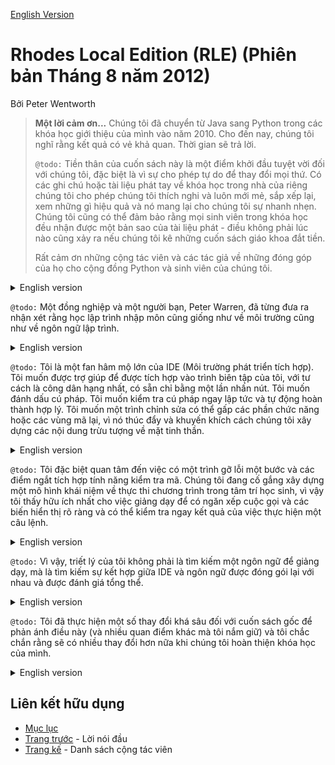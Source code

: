 [English Version](http://openbookproject.net/thinkcs/python/english3e/preface3-rle.html)

# Rhodes Local Edition (RLE) (Phiên bản Tháng 8 năm 2012)

Bởi Peter Wentworth

> **Một lời cảm ơn...**
> Chúng tôi đã chuyển từ Java sang Python trong các khóa học giới thiệu của mình vào năm 2010. Cho đến nay, chúng tôi nghĩ rằng kết quả có vẻ khả quan. Thời gian sẽ trả lời.
>
> `@todo:` Tiền thân của cuốn sách này là một điểm khởi đầu tuyệt vời đối với chúng tôi, đặc biệt là vì sự cho phép tự do để thay đổi mọi thứ. Có các ghi chú hoặc tài liệu phát tay về khóa học trong nhà của riêng chúng tôi cho phép chúng tôi thích nghi và luôn mới mẻ, sắp xếp lại, xem những gì hiệu quả và nó mang lại cho chúng tôi sự nhanh nhẹn. Chúng tôi cũng có thể đảm bảo rằng mọi sinh viên trong khóa học đều nhận được một bản sao của tài liệu phát - điều không phải lúc nào cũng xảy ra nếu chúng tôi kê những cuốn sách giáo khoa đắt tiền.
>
> Rất cảm ơn những cộng tác viên và các tác giả về những đóng góp của họ cho cộng đồng Python và sinh viên của chúng tôi.

<details>
  <summary>English version</summary>

  > We switched from Java to Python in our introductory courses in 2010. So far we think the results look positive. More time will tell.
  >
  > This predecessor to this book was a great starting point for us, especially because of the liberal permission to change things. Having our own in-house course notes or handouts allows us to adapt and stay fresh, rearrange, see what works, and it gives us agility. We can also ensure that every student in the course gets a copy of the handouts — something that doesn’t always happen if we prescribe costly textbooks.
  >
  > Many thanks to all the contributors and the authors for making their hard work available to the Python community and to our students.
</details>

`@todo:` Một đồng nghiệp và một người bạn, Peter Warren, đã từng đưa ra nhận xét rằng học lập trình nhập môn cũng giống như về môi trường cũng như về ngôn ngữ lập trình.

<details>
  <summary>English version</summary>

  > A colleague and friend, Peter Warren, once made the remark that learning introductory programming is as much about the environment as it is about the programming language.
</details>

`@todo:` Tôi là một fan hâm mộ lớn của IDE (Môi trường phát triển tích hợp). Tôi muốn được trợ giúp để được tích hợp vào trình biên tập của tôi, với tư cách là công dân hạng nhất, có sẵn chỉ bằng một lần nhấn nút. Tôi muốn đánh dấu cú pháp. Tôi muốn kiểm tra cú pháp ngay lập tức và tự động hoàn thành hợp lý. Tôi muốn một trình chỉnh sửa có thể gấp các phần chức năng hoặc các vùng mã lại, vì nó thúc đẩy và khuyến khích cách chúng tôi xây dựng các nội dung trừu tượng về mặt tinh thần.

<details>
  <summary>English version</summary>

  > I’m a big fan of IDEs (Integrated Development Environments). I want help to be integrated into my editor, as a first-class citizen, available at the press of a button. I want syntax highlighting. I want immediate syntax checking, and sensible autocompletion. I’d like an editor that can fold function bodies or regions of code away, because it promotes and encourages how we build mental abstractions.
</details>

`@todo:` Tôi đặc biệt quan tâm đến việc có một trình gỡ lỗi một bước và các điểm ngắt tích hợp tính năng kiểm tra mã. Chúng tôi đang cố gắng xây dựng một mô hình khái niệm về thực thi chương trình trong tâm trí học sinh, vì vậy tôi thấy hữu ích nhất cho việc giảng dạy để có ngăn xếp cuộc gọi và các biến hiển thị rõ ràng và có thể kiểm tra ngay kết quả của việc thực hiện một câu lệnh.

<details>
  <summary>English version</summary>

  > I’m especially keen on having a single-stepping debugger and breakpoints with code inspection built in. We’re trying to build a conceptual model of program execution in the student’s mind, so I find most helpful for teaching to have the call stack and variables explicitly visible, and to be able to immediately inspect the result of executing a statement.
</details>

`@todo:` Vì vậy, triết lý của tôi không phải là tìm kiếm một ngôn ngữ để giảng dạy, mà là tìm kiếm sự kết hợp giữa IDE và ngôn ngữ được đóng gói lại với nhau và được đánh giá tổng thể.

<details>
  <summary>English version</summary>

  > My philosophy, then, is not to look for a language to teach, but to look for a combination of IDE and language that are packaged together, and evaluated as a whole.
</details>

`@todo:` Tôi đã thực hiện một số thay đổi khá sâu đối với cuốn sách gốc để phản ánh điều này (và nhiều quan điểm khác mà tôi nắm giữ) và tôi chắc chắn rằng sẽ có nhiều thay đổi hơn nữa khi chúng tôi hoàn thiện khóa học của mình.

<details>
  <summary>English version</summary>

  > I’ve made some quite deep changes to the original book to reflect this (and various other opinionated views that I hold), and I have no doubt that more changes will follow as we mature our course.
</details>

## Liên kết hữu dụng
- [Mục lục](README.md)
- [Trang trước](preface.md) - Lời nói đầu
- [Trang kế](contrib.md) - Danh sách cộng tác viên
